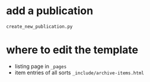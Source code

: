 # add a publication
`create_new_publication.py`

# where to edit the template

- listing page in `_pages`
- item entries of all sorts `_include/archive-items.html`
